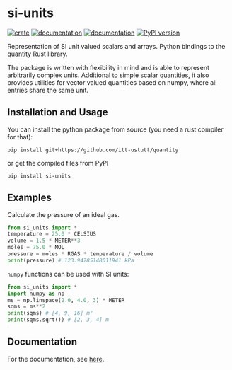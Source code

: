 # si-units

[![crate](https://img.shields.io/crates/v/quantity.svg)](https://crates.io/crates/quantity)
[![documentation](https://docs.rs/quantity/badge.svg)](https://docs.rs/quantity)
[![documentation](https://img.shields.io/badge/docs-github--pages-blue)](https://itt-ustutt.github.io/quantity/index.html)
[![PyPI version](https://badge.fury.io/py/si_units.svg)](https://badge.fury.io/py/si_units)

Representation of SI unit valued scalars and arrays. Python bindings to the [quantity](https://crates.io/crates/quantity) Rust library.

The package is written with flexibility in mind and is able to represent arbitrarily complex units.
Additional to simple scalar quantities, it also provides utilities for vector valued quantities based on numpy, where all entries share the same unit.

## Installation and Usage

You can install the python package from source (you need a rust compiler for that):

```
pip install git+https://github.com/itt-ustutt/quantity
```

or get the compiled files from PyPI

```
pip install si-units
```

## Examples

Calculate the pressure of an ideal gas.

```python
from si_units import *
temperature = 25.0 * CELSIUS
volume = 1.5 * METER**3
moles = 75.0 * MOL
pressure = moles * RGAS * temperature / volume
print(pressure) # 123.94785148011941 kPa
```

`numpy` functions can be used with SI units:

```python
from si_units import *
import numpy as np
ms = np.linspace(2.0, 4.0, 3) * METER
sqms = ms**2
print(sqms) # [4, 9, 16] m²
print(sqms.sqrt()) # [2, 3, 4] m
```

## Documentation

For the documentation, see [here](https://itt-ustutt.github.io/quantity/index.html).
